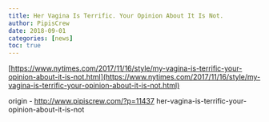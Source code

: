 ```yaml
---
title: Her Vagina Is Terrific. Your Opinion About It Is Not.
author: PipisCrew
date: 2018-09-01
categories: [news]
toc: true
---
```


[https://www.nytimes.com/2017/11/16/style/my-vagina-is-terrific-your-opinion-about-it-is-not.html](https://www.nytimes.com/2017/11/16/style/my-vagina-is-terrific-your-opinion-about-it-is-not.html)

origin - http://www.pipiscrew.com/?p=11437 her-vagina-is-terrific-your-opinion-about-it-is-not